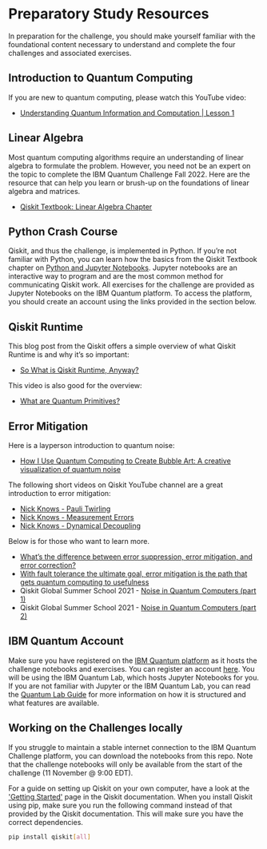# Preparatory Study Resources

In preparation for the challenge, you should make yourself familiar with the foundational content necessary to understand and complete the four challenges and associated exercises. 

## Introduction to Quantum Computing

If you are new to quantum computing, please watch this YouTube video:
- [Understanding Quantum Information and Computation | Lesson 1](https://youtu.be/3-c4xJa7Flk)

## Linear Algebra

Most quantum computing algorithms require an understanding of linear algebra to formulate the problem. However, you need not be an expert on the topic to complete the IBM Quantum Challenge Fall 2022. Here are  the resource that can help you learn or brush-up on the foundations of linear algebra and matrices.


- [Qiskit Textbook: Linear Algebra Chapter](https://qiskit.org/textbook/ch-appendix/linear_algebra.html)

## Python Crash Course

Qiskit, and thus the challenge, is implemented in Python. If you’re not familiar with Python, you can learn how the basics from the Qiskit Textbook chapter on [Python and Jupyter Notebooks](https://learn.qiskit.org/course/ch-prerequisites/introduction-to-python-and-jupyter-notebooks). Jupyter notebooks are an interactive way to program and are the most common method for communicating Qiskit work. All exercises for the challenge are provided as Jupyter Notebooks on the IBM Quantum platform. To access the platform, you should create an account using the links provided in the section below.

## Qiskit Runtime
This blog post from the Qiskit offers a simple overview of what Qiskit Runtime is and why it’s so important:
- [So What is Qiskit Runtime, Anyway?](https://medium.com/qiskit/so-what-is-qiskit-runtime-anyway-c78aecf3742)

This video is also good for the overview:
- [What are Quantum Primitives?](https://youtu.be/kyLi8Gswpxo)

## Error Mitigation

Here is a layperson introduction to quantum noise:
- [How I Use Quantum Computing to Create Bubble Art: A creative visualization of quantum noise](https://medium.com/qiskit/how-i-use-quantum-computing-to-create-bubble-art-d6c01f3ec2e)

The following short videos on Qiskit YouTube channel are a great introduction to error mitigation:
- [Nick Knows - Pauli Twirling](https://youtu.be/4MLHvmmpSQ8)
- [Nick Knows - Measurement Errors](https://youtu.be/9ZSBkH-2zjs)
- [Nick Knows - Dynamical Decoupling](https://youtu.be/67jRWQuW3Fk)

Below is for those who want to learn more.
- [What’s the difference between error suppression, error mitigation, and error correction?](https://research.ibm.com/blog/quantum-error-suppression-mitigation-correction)
- [With fault tolerance the ultimate goal, error mitigation is the path that gets quantum computing to usefulness](https://research.ibm.com/blog/gammabar-for-quantum-advantage)
- Qiskit Global Summer School 2021 - [Noise in Quantum Computers (part 1)](https://learn.qiskit.org/summer-school/2021/lec3-1-noise-quantum-computers-1)
- Qiskit Global Summer School 2021 - [Noise in Quantum Computers (part 2)](https://learn.qiskit.org/summer-school/2021/lec3-2-noise-quantum-computers-pt-2)

## IBM Quantum Account

Make sure you have registered on the [IBM Quantum platform](https://challenges.quantum-computing.ibm.com/fall-2022) as it hosts the challenge notebooks and exercises. You can register an account [here](https://auth.quantum-computing.ibm.com/auth/idaas?redirectTo=https%3A%2F%2Fquantum-computing.ibm.com%2F). You will be using the IBM Quantum Lab, which hosts Jupyter Notebooks for you. If you are not familiar with Jupyter or the IBM Quantum Lab, you can read the [Quantum Lab Guide](https://quantum-computing.ibm.com/lab/docs/iql/#qlab) for more information on how it is structured and what features are available.

## Working on the Challenges locally

If you struggle to maintain a stable internet connection to the IBM Quantum Challenge platform, you can download the notebooks from this repo. Note that the challenge notebooks will only be available from the start of the challenge (11 November @ 9:00 EDT).

For a guide on setting up Qiskit on your own computer, have a look at the ['Getting Started'](https://qiskit.org/documentation/getting_started.html) page in the Qiskit documentation. When you install Qiskit using pip, make sure you run the following command instead of that provided by the Qiskit documentation. This will make sure you have the correct dependencies.

```bash
pip install qiskit[all]
```

